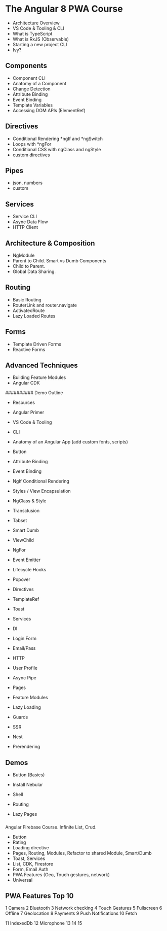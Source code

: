 # The Angular 8 PWA Course

- Architecture Overview
- VS Code & Tooling & CLI
- What is TypeScript
- What is RxJS (Observable)
- Starting a new project CLI
- Ivy?

## Components

- Component CLI
- Anatomy of a Component
- Change Detection
- Attribute Binding
- Event Binding
- Template Variables
- Accessing DOM APIs (ElementRef)

## Directives

- Conditional Rendering *ngIf and *ngSwitch
- Loops with *ngFor
- Conditional CSS with ngClass and ngStyle
- custom directives


## Pipes

- json, numbers
- custom 


## Services

- Service CLI
- Async Data Flow
- HTTP Client



## Architecture & Composition

- NgModule
- Parent to Child. Smart vs Dumb Components
- Child to Parent. 
- Global Data Sharing. 

## Routing

- Basic Routing 
- RouterLink and router.navigate
- ActivatedRoute
- Lazy Loaded Routes

## Forms

- Template Driven Forms
- Reactive Forms

## Advanced Techniques

- Building Feature Modules
- Angular CDK

########## Demo Outline

- Resources
- Angular Primer
- VS Code & Tooling
- CLI
- Anatomy of an Angular App (add custom fonts, scripts)

- Button
- Attribute Binding
- Event Binding
- NgIf Conditional Rendering
- Styles / View Encapsulation
- NgClass & Style
- Transclusion

- Tabset
- Smart Dumb
- ViewChild
- NgFor
- Event Emitter
- Lifecycle Hooks

- Popover
- Directives
- TemplateRef

- Toast
- Services
- DI

- Login Form
- Email/Pass
- HTTP
- User Profile
- Async Pipe

- Pages
- Feature Modules
- Lazy Loading
- Guards

- SSR
- Nest
- Prerendering

















## Demos

- Button (Basics)


- Install Nebular
- Shell

- Routing
- Lazy Pages



##### 

Angular Firebase Course. Infinite List, Crud. 

- Button
- Rating
- Loading directive
- Pages, Routing, Modules, Refactor to shared Module, Smart/Dumb
- Toast, Services
- List, CDK, Firestore
- Form, Email Auth
- PWA Features (Geo, Touch gestures, network)
- Universal



## PWA Features Top 10

1 Camera
2 Bluetooth
3 Network checking
4 Touch Gestures
5 Fullscreen
6 Offline
7 Geolocation
8 Payments
9 Push Notifications
10 Fetch

11 IndexedDb
12 Microphone
13
14
15
